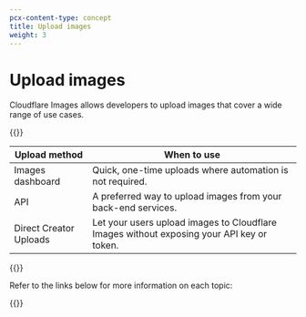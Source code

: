 ```yaml
---
pcx-content-type: concept
title: Upload images
weight: 3
---
```


# Upload images

Cloudflare Images allows developers to upload images that cover a wide range of use cases.

{{<table-wrap>}}

| Upload method | When to use |
| ---| --- |
| Images dashboard | Quick, one-time uploads where automation is not required. |
| API | A preferred way to upload images from your back-end services. |
| Direct Creator Uploads | Let your users upload images to Cloudflare Images without exposing your API key or token. |

{{</table-wrap>}}

Refer to the links below for more information on each topic:

{{<directory-listing>}}

